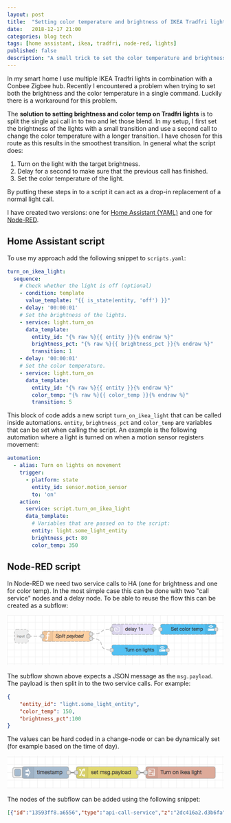 ```yaml
---
layout: post
title:  "Setting color temperature and brightness of IKEA Tradfri lights simultaneously with Home Assistant"
date:   2018-12-17 21:00
categories: blog tech
tags: [home assistant, ikea, tradfri, node-red, lights]
published: false
description: "A small trick to set the color temperature and brightness of IKEA Tradfri lights simultaneously using Home Assistant and/or Node-RED."
---
```


In my smart home I use multiple IKEA Tradfri lights in combination with a Conbee Zigbee hub. Recently I encountered a problem when trying to set both the brightness and the color temperature in a single command. Luckily there is a workaround for this problem.

The **solution to setting brightness and color temp on Tradfri lights** is to split the single api call in to two and let those blend. In my setup, I first set the brightness of the lights with a small transition and use a second call to change the color temperature with a longer transition. I have chosen for this route as this results in the smoothest transition. In general what the script does:

1. Turn on the light with the target brightness.
2. Delay for a second to make sure that the previous call has finished.
3. Set the color temperature of the light.

By putting these steps in to a script it can act as a drop-in replacement of a normal light call.

I have created two versions: one for [Home Assistant (YAML)](#ha) and one for [Node-RED](#nodered).

<a name="ha"></a>
## Home Assistant script

To use my approach add the following snippet to `scripts.yaml`:

```yaml
turn_on_ikea_light:
  sequence:
    # Check whether the light is off (optional)
    - condition: template
      value_template: "{{ is_state(entity, 'off') }}"
    - delay: '00:00:01'
    # Set the brightness of the lights.
    - service: light.turn_on
      data_template:
        entity_id: "{% raw %}{{ entity }}{% endraw %}"
        brightness_pct: "{% raw %}{{ brightness_pct }}{% endraw %}"
        transition: 1
    - delay: '00:00:01'
    # Set the color temperature.
    - service: light.turn_on
      data_template:
        entity_id: "{% raw %}{{ entity }}{% endraw %}"
        color_temp: "{% raw %}{{ color_temp }}{% endraw %}"
        transition: 5
```

This block of code adds a new script `turn_on_ikea_light` that can be called inside automations. `entity`, `brightness_pct` and `color_temp` are variables that can be set when calling the script. An example is the following automation where a light is turned on when a motion sensor registers movement:

```yaml
automation:
  - alias: Turn on lights on movement
    trigger:
      - platform: state
        entity_id: sensor.motion_sensor
        to: 'on'
    action:
      service: script.turn_on_ikea_light
      data_template:
        # Variables that are passed on to the script:
        entity: light.some_light_entity
        brightness_pct: 80
        color_temp: 350
```

<a name="nodered"></a>
## Node-RED script

In Node-RED we need two service calls to HA (one for brightness and one for color temp). In the most simple case this can be done with two "call service" nodes and a delay node. To be able to reuse the flow this can be created as a subflow:

![Subflow to set brightness and color temperature on Ikea lights](/assets/images/ha/ikea-tradfri-subflow.png)

The subflow shown above expects a JSON message as the `msg.payload`. The payload is then split in to the two service calls. For example:

```json
{
    "entity_id": "light.some_light_entity",
    "color_temp": 150,
    "brightness_pct":100
}
```

The values can be hard coded in a change-node or can be dynamically set (for example based on the time of day).

![Complete flow in Node-RED. Replace the inject node with something useful, e.g. a motion event.](/assets/images/ha/ikea-tradfri-flow.png)

The nodes of the subflow can be added using the following snippet:

```json
[{"id":"13593ff8.a6556","type":"api-call-service","z":"2dc416a2.d3b6fa","name":"Turn on lights","server":"161bb087.35566f","service_domain":"light","service":"turn_on","data":"{\"entity_id\":\"light.hallway\",\"transition\":1}","render_data":false,"mergecontext":"","output_location":"payload","output_location_type":"msg","x":700,"y":480,"wires":[[]]},{"id":"7167f74f.dd6528","type":"api-call-service","z":"2dc416a2.d3b6fa","name":"Set color temp","server":"161bb087.35566f","service_domain":"light","service":"turn_on","data":"{\"transition\":5}","render_data":false,"mergecontext":"","output_location":"payload","output_location_type":"msg","x":840,"y":420,"wires":[[]]},{"id":"96a91d65.7a1a4","type":"delay","z":"2dc416a2.d3b6fa","name":"","pauseType":"delay","timeout":"1","timeoutUnits":"seconds","rate":"1","nbRateUnits":"1","rateUnits":"second","randomFirst":"1","randomLast":"5","randomUnits":"seconds","drop":false,"x":680,"y":420,"wires":[["7167f74f.dd6528"]]},{"id":"b76ccf31.5d0c","type":"function","z":"2dc416a2.d3b6fa","name":"Split payload","func":"br = {\n    payload: {\n        data: {\n            entity_id: msg.payload.entity_id,\n            brightness_pct: msg.payload.brightness_pct\n        }\n    }\n}\n\nwarmth = {\n    payload: {\n        data: {\n            entity_id: msg.payload.entity_id,\n            color_temp: msg.payload.color_temp\n        }\n    }\n}\n\nreturn [warmth, br]\n","outputs":2,"noerr":0,"x":490,"y":440,"wires":[["96a91d65.7a1a4"],["13593ff8.a6556"]]},{"id":"161bb087.35566f","type":"server","z":"","name":"Home Assistant"}]
```
